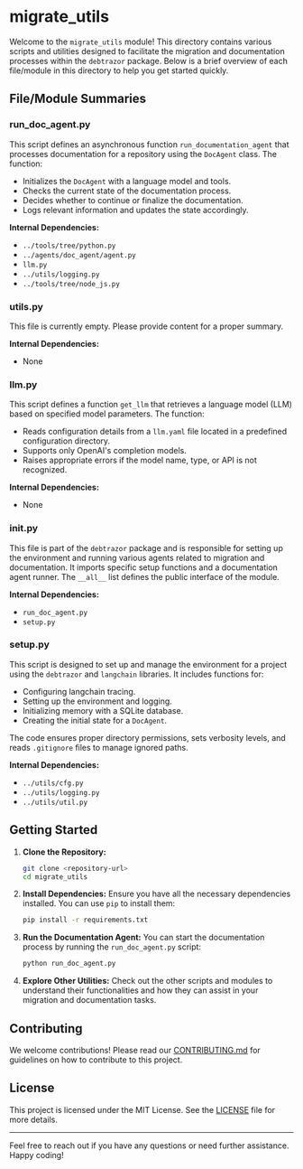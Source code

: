 # migrate_utils

Welcome to the `migrate_utils` module! This directory contains various scripts and utilities designed to facilitate the migration and documentation processes within the `debtrazor` package. Below is a brief overview of each file/module in this directory to help you get started quickly.

## File/Module Summaries

### run_doc_agent.py
This script defines an asynchronous function `run_documentation_agent` that processes documentation for a repository using the `DocAgent` class. The function:
- Initializes the `DocAgent` with a language model and tools.
- Checks the current state of the documentation process.
- Decides whether to continue or finalize the documentation.
- Logs relevant information and updates the state accordingly.

**Internal Dependencies:**
- `../tools/tree/python.py`
- `../agents/doc_agent/agent.py`
- `llm.py`
- `../utils/logging.py`
- `../tools/tree/node_js.py`

### utils.py
This file is currently empty. Please provide content for a proper summary.

**Internal Dependencies:**
- None

### llm.py
This script defines a function `get_llm` that retrieves a language model (LLM) based on specified model parameters. The function:
- Reads configuration details from a `llm.yaml` file located in a predefined configuration directory.
- Supports only OpenAI's completion models.
- Raises appropriate errors if the model name, type, or API is not recognized.

**Internal Dependencies:**
- None

### __init__.py
This file is part of the `debtrazor` package and is responsible for setting up the environment and running various agents related to migration and documentation. It imports specific setup functions and a documentation agent runner. The `__all__` list defines the public interface of the module.

**Internal Dependencies:**
- `run_doc_agent.py`
- `setup.py`

### setup.py
This script is designed to set up and manage the environment for a project using the `debtrazor` and `langchain` libraries. It includes functions for:
- Configuring langchain tracing.
- Setting up the environment and logging.
- Initializing memory with a SQLite database.
- Creating the initial state for a `DocAgent`.

The code ensures proper directory permissions, sets verbosity levels, and reads `.gitignore` files to manage ignored paths.

**Internal Dependencies:**
- `../utils/cfg.py`
- `../utils/logging.py`
- `../utils/util.py`

## Getting Started

1. **Clone the Repository:**
   ```bash
   git clone <repository-url>
   cd migrate_utils
   ```

2. **Install Dependencies:**
   Ensure you have all the necessary dependencies installed. You can use `pip` to install them:
   ```bash
   pip install -r requirements.txt
   ```

3. **Run the Documentation Agent:**
   You can start the documentation process by running the `run_doc_agent.py` script:
   ```bash
   python run_doc_agent.py
   ```

4. **Explore Other Utilities:**
   Check out the other scripts and modules to understand their functionalities and how they can assist in your migration and documentation tasks.

## Contributing

We welcome contributions! Please read our [CONTRIBUTING.md](CONTRIBUTING.md) for guidelines on how to contribute to this project.

## License

This project is licensed under the MIT License. See the [LICENSE](LICENSE) file for more details.

---

Feel free to reach out if you have any questions or need further assistance. Happy coding!
